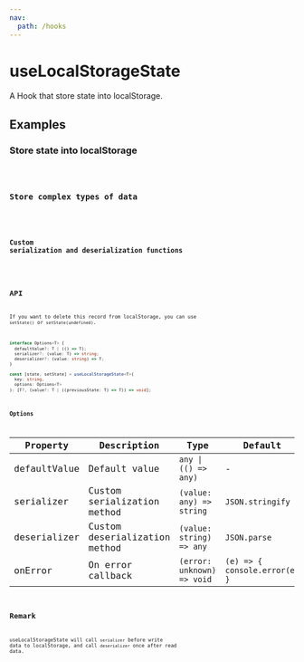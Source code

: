 ```yaml
---
nav:
  path: /hooks
---
```


# useLocalStorageState

A Hook that store state into localStorage.

## Examples

### Store state into localStorage

<code src="./demo/demo1.tsx" />

### Store complex types of data

<code src="./demo/demo2.tsx" />

### Custom serialization and deserialization functions

<code src="./demo/demo3.tsx" />

## API

If you want to delete this record from localStorage, you can use `setState()` or `setState(undefined)`.

```typescript
interface Options<T> {
  defaultValue?: T | (() => T);
  serializer?: (value: T) => string;
  deserializer?: (value: string) => T;
}

const [state, setState] = useLocalStorageState<T>(
  key: string,
  options: Options<T>
): [T?, (value?: T | ((previousState: T) => T)) => void];
```

### Options

| Property     | Description                   | Type                       | Default                       |
| ------------ | ----------------------------- | -------------------------- | ----------------------------- |
| defaultValue | Default value                 | `any \| (() => any)`       | -                             |
| serializer   | Custom serialization method   | `(value: any) => string`   | `JSON.stringify`              |
| deserializer | Custom deserialization method | `(value: string) => any`   | `JSON.parse`                  |
| onError      | On error callback             | `(error: unknown) => void` | `(e) => { console.error(e) }` |

## Remark

useLocalStorageState will call `serializer` before write data to localStorage, and call `deserializer` once after read data.
